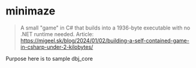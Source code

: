 # minimaze

> A small "game" in C# that builds into a 1936-byte executable with no .NET runtime needed. Article: https://migeel.sk/blog/2024/01/02/building-a-self-contained-game-in-csharp-under-2-kilobytes/

Purpose here is to sample dbj_core
